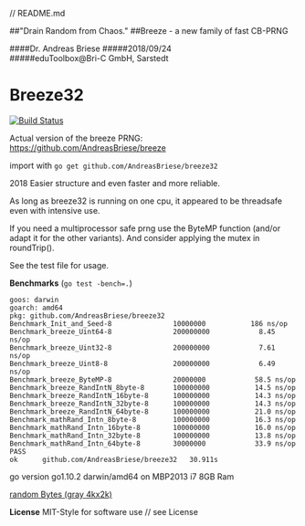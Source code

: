 // README.md

##"Drain Random from Chaos."
##Breeze - a new family of fast CB-PRNG

####Dr. Andreas Briese
#####2018/09/24   
#####eduToolbox@Bri-C GmbH, Sarstedt

Breeze32 
========

[![Build Status](https://travis-ci.org/AndreasBriese/ipLocator.png?branch=master)](http://travis-ci.org/AndreasBriese/ipLocator)

Actual version of the breeze PRNG: https://github.com/AndreasBriese/breeze

import with `go get github.com/AndreasBriese/breeze32`

2018 Easier structure and even faster and more reliable.

As long as breeze32 is running on one cpu, it appeared to be threadsafe even with intensive use. 

If you need a multiprocessor safe prng use the ByteMP function (and/or adapt it for the other variants). And consider applying the mutex in  roundTrip().  

See the test file for usage.

__Benchmarks__ (`go test -bench=.`)

    goos: darwin
    goarch: amd64
    pkg: github.com/AndreasBriese/breeze32
    Benchmark_Init_and_Seed-8               10000000           186 ns/op
    Benchmark_breeze_Uint64-8               200000000            8.45 ns/op
    Benchmark_breeze_Uint32-8               200000000            7.61 ns/op
    Benchmark_breeze_Uint8-8                200000000            6.49 ns/op
    Benchmark_breeze_ByteMP-8               20000000            58.5 ns/op
    Benchmark_breeze_RandIntN_8byte-8       100000000           14.5 ns/op
    Benchmark_breeze_RandIntN_16byte-8      100000000           14.3 ns/op
    Benchmark_breeze_RandIntN_32byte-8      100000000           14.3 ns/op
    Benchmark_breeze_RandIntN_64byte-8      100000000           21.0 ns/op
    Benchmark_mathRand_Intn_8byte-8         100000000           16.3 ns/op
    Benchmark_mathRand_Intn_16byte-8        100000000           16.0 ns/op
    Benchmark_mathRand_Intn_32byte-8        100000000           13.8 ns/op
    Benchmark_mathRand_Intn_64byte-8        30000000            33.9 ns/op
    PASS
    ok      github.com/AndreasBriese/breeze32   30.911s

go version go1.10.2 darwin/amd64 on MBP2013 i7 8GB Ram 

[random Bytes (gray 4kx2k)](https://github.com/AndreasBriese/breeze32/blob/master/rand.png)

__License__
MIT-Style for software use // see License